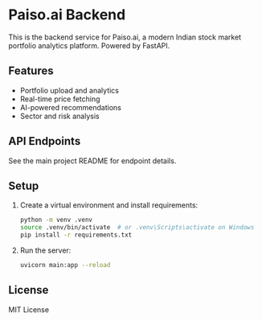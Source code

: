 # Paiso.ai Backend

This is the backend service for Paiso.ai, a modern Indian stock market portfolio analytics platform. Powered by FastAPI.

## Features
- Portfolio upload and analytics
- Real-time price fetching
- AI-powered recommendations
- Sector and risk analysis

## API Endpoints
See the main project README for endpoint details.

## Setup
1. Create a virtual environment and install requirements:
   ```sh
   python -m venv .venv
   source .venv/bin/activate  # or .venv\Scripts\activate on Windows
   pip install -r requirements.txt
   ```
2. Run the server:
   ```sh
   uvicorn main:app --reload
   ```

## License
MIT License 